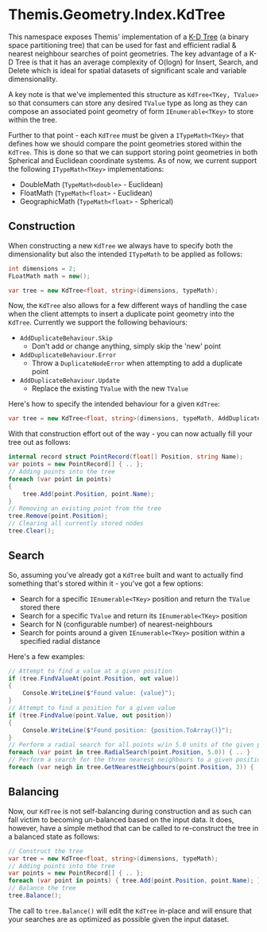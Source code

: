 # Themis.Geometry.Index.KdTree
This namespace exposes Themis' implementation of a [K-D Tree](https://en.wikipedia.org/wiki/K-d_tree) (a binary space partitioning tree) that can be used for fast and efficient radial & nearest neighbour searches of point geometries.  The key advantage of a K-D Tree is that it has an average complexity of O(logn) for Insert, Search, and Delete which is ideal for spatial datasets of significant scale and variable dimensionality.

A key note is that we've implemented this structure as `KdTree<TKey, TValue>` so that consumers can store any desired `TValue` type as long as they can compose an associated point geometry of form `IEnumerable<TKey>` to store within the tree.

Further to that point - each `KdTree` must be given a `ITypeMath<TKey>` that defines how we should compare the point geometries stored within the `KdTree`.  This is done so that we can support storing point geometries in both Spherical and Euclidean coordinate systems.  As of now, we current support the following `ITypeMath<TKey>` implementations:
- DoubleMath (`TypeMath<double>` - Euclidean)
- FloatMath (`TypeMath<float>` - Euclidean)
- GeographicMath (`TypeMath<float>` - Spherical)
## Construction
When constructing a new `KdTree` we always have to specify both the dimensionality but also the intended `ITypeMath` to be applied as follows:
```csharp
int dimensions = 2;
FLoatMath math = new();

var tree = new KdTree<float, string>(dimensions, typeMath); 
```
Now, the `KdTree` also allows for a few different ways of handling the case when the client attempts to insert a duplicate point geometry into the `KdTree`.  Currently we support the following behaviours:
- `AddDuplicateBehaviour.Skip`
    - Don't add or change anything, simply skip the 'new' point
- `AddDuplicateBehaviour.Error`
    - Throw a `DuplicateNodeError` when attempting to add a duplicate point
- `AddDuplicateBehaviour.Update`
    - Replace the existing `TValue` with the new `TValue`

Here's how to specify the intended behaviour for a given `KdTree`:
```csharp
var tree = new KdTree<float, string>(dimensions, typeMath, AddDuplicateBehavior.Skip);
```
With that construction effort out of the way - you can now actually fill your tree out as follows:
```csharp
internal record struct PointRecord(float[] Position, string Name);
var points = new PointRecord[] { .. };
// Adding points into the tree
foreach (var point in points)
{
    tree.Add(point.Position, point.Name); 
}
// Removing an existing point from the tree
tree.Remove(point.Position);
// Clearing all currently stored nodes
tree.Clear();
```
## Search
So, assuming you've already got a `KdTree` built and want to actually find something that's stored within it - you've got a few options:
- Search for a specific `IEnumerable<TKey>` position and return the `TValue` stored there
- Search for a specific `TValue` and return its `IEnumerable<TKey>` position
- Search for N (configurable number) of nearest-neighbours
- Search for points around a given `IEnumerable<TKey>` position within a specified radial distance

Here's a few examples:
```csharp
// Attempt to find a value at a given position
if (tree.FindValueAt(point.Position, out value))
{
    Console.WriteLine($"Found value: {value}");
}
// Attempt to find a position for a given value
if (tree.FindValue(point.Value, out position))
{
    Console.WriteLine($"Found position: {position.ToArray()}");
}
// Perform a radial search for all points w/in 5.0 units of the given position
foreach (var point in tree.RadialSearch(point.Position, 5.0)) { .. }
// Perform a search for the three nearest neighbours to a given position
foreach (var neigh in tree.GetNearestNeighbours(point.Position, 3)) { .. }
```
## Balancing
Now, our `KdTree` is not self-balancing during construction and as such can fall victim to becoming un-balanced based on the input data.  It does, however, have a simple method that can be called to re-construct the tree in a balanced state as follows:
```csharp
// Construct the tree
var tree = new KdTree<float, string>(dimensions, typeMath); 
// Adding points into the tree
var points = new PointRecord[] { .. };
foreach (var point in points) { tree.Add(point.Position, point.Name); }
// Balance the tree
tree.Balance();
```
The call to `tree.Balance()` will edit the `KdTree` in-place and will ensure that your searches are as optimized as possible given the input dataset.